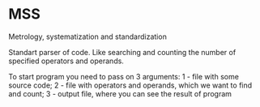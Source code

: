# MSS
Metrology, systematization and standardization

Standart parser of code. Like searching and counting the number of specified operators and operands.

To start program you need to pass on 3 arguments:
1 - file with some source code; 2 - file with operators and operands, which we want to find and count; 3 - output file, where you can see the result of program
